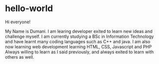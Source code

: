 # hello-world

Hi everyone!

My Name is Dumani. I am learing developer exited to learn new ideas and challenge myself. 
I am currently studying a BSc in Information Technology and have learnt many coding languages such as C++ and java. 
I am also now learning web development learning HTML, CSS, Javascript and PHP
Always willing to learn as I said previously, and always exited to learn with others as well. 
